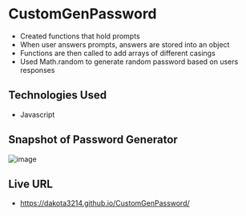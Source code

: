 # CustomGenPassword
* Created functions that hold prompts
* When user answers prompts, answers are stored into an object
* Functions are then called to add arrays of different casings
* Used Math.random to generate random password based on users responses

## Technologies Used
* Javascript

## Snapshot of Password Generator
![image](https://user-images.githubusercontent.com/88221365/131285907-e89841af-97fd-4f8a-84e3-4e7cfbd4194c.png)

## Live URL
* https://dakota3214.github.io/CustomGenPassword/
